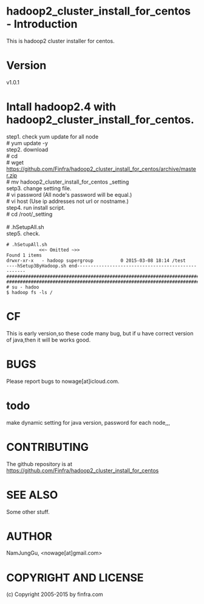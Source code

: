# hadoop2_cluster_install_for_centos - Introduction

This is hadoop2 cluster installer for centos.

# Version

v1.0.1

# Intall hadoop2.4 with hadoop2_cluster_install_for_centos.
step1. check yum update for all node<br>
    # yum update -y<br>
step2. download <br>
    # cd <br>
    # wget https://github.com/Finfra/hadoop2_cluster_install_for_centos/archive/master.zip<br>
    # mv hadoop2_cluster_install_for_centos  _setting<br>
setp3. change setting file.<br>
    # vi password      (All node's password will be equal.)<br>
    # vi host          (Use ip addresses not url or nostname.)<br>
step4. run install script.<br>
    # cd /root/_setting       <br>                  
    # .hSetupAll.sh<br>
step5. check.<br>
```
# .hSetupAll.sh
            <<~ Omitted ~>>
Found 1 items
drwxr-xr-x   - hadoop supergroup          0 2015-03-08 18:14 /test
----hSetup3ByHadoop.sh end---------------------------------------------------
########################################################################
########################################################################
# su - hadoo
$ hadoop fs -ls /
```

# CF        
This is early version,so these code many bug, but if u have correct version of java,then it will be works good.

# BUGS
    
Please report bugs to nowage[at]icloud.com.

# todo

make dynamic setting for java version, password for each node,,,

# CONTRIBUTING

The github repository is at https://github.com/Finfra/hadoop2_cluster_install_for_centos

# SEE ALSO

Some other stuff.

# AUTHOR

NamJungGu, <nowage[at]gmail.com>

# COPYRIGHT AND LICENSE

(c) Copyright 2005-2015 by finfra.com
